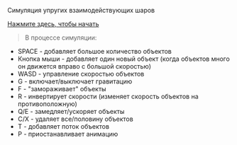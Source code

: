 Симуляция упругих взаимодействующих шаров

[Нажмите здесь, чтобы начать](https://rawgit.com/meta1-heart/many-body-physics-demo/master/index.html) 
>В процессе симуляции:
- SPACE - добавляет большое количество объектов
- Кнопка мыши - добавляет один новый объект (когда объектов много он движется вправо с большой скоростью)
- WASD - управление скоростью объектов
- G - включает/выключает гравитацию
- F - "замораживает" объекты
- R - инвертирует скорости (изменяет скорость объектов на противоположную)
- Q/E - замедляет/ускоряет объекты
- C/X - удаляет все/половину объектов
- T - добавляет поток объектов
- P - приостанавливает анимацию
